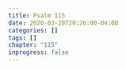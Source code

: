 ```yaml
---
title: Psalm 115
date: 2020-03-28T20:26:00-04:00
categories: []
tags: []
chapter: "115"
inprogress: false
---
```


